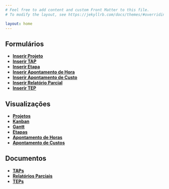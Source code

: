 ```yaml
---
# Feel free to add content and custom Front Matter to this file.
# To modify the layout, see https://jekyllrb.com/docs/themes/#overriding-theme-defaults

layout: home
---
```


<h2>Formulários</h2>

<ul>
<li><a href="formproj"><b>Inserir Projeto</b></a><br></li>
<li><a href="formtap"><b>Inserir TAP</b></a><br></li>
<li><a href="formetapa"><b>Inserir Etapa</b></a><br></li>
<li><a href="formhora"><b>Inserir Apontamento de Hora</b></a><br></li>
<li><a href="formcusto"><b>Inserir Apontamento de Custo</b></a><br></li>
<li><a href="formrelat"><b>Inserir Relatório Parcial</b></a><br></li>
<li><a href="formtep"><b>Inserir TEP</b></a><br></li>
</ul>

<h2>Visualizações</h2>

<ul>
<li><a href="projetos"><b>Projetos</b></a><br></li>
<li><a href="kanban"><b>Kanban</b></a><br></li>
<li><a href="gantt"><b>Gantt</b></a><br></li>
<li><a href="etapas"><b>Etapas</b></a><br></li>
<li><a href="horas"><b>Apontamento de Horas</b></a><br></li>
<li><a href="custos"><b>Apontamento de Custos</b></a><br></li>
</ul>

<h2>Documentos</h2>

<ul>
<li><a href="taps"><b>TAPs</b></a><br></li>
<li><a href="relats"><b>Relatórios Parciais</b></a><br></li>
<li><a href="teps"><b>TEPs</b></a><br></li>
</ul>


